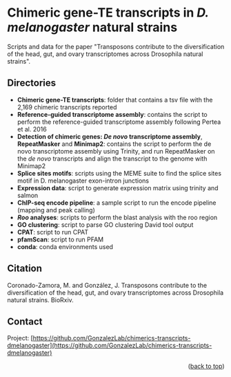 <a name="readme-top"></a>
# Chimeric gene-TE transcripts in _D. melanogaster_ natural strains

Scripts and data for the paper "Transposons contribute to the diversification of the head, gut, and ovary transcriptomes across Drosophila natural strains".

## Directories
- **Chimeric gene-TE transcripts**: folder that contains a tsv file with the 2,169 chimeric transcripts reported
- **Reference-guided transcriptome assembly**: contains the script to perform the reference-guided transcriptome assembly following Pertea et al. 2016
- **Detection of chimeric genes: *De novo* transcriptome assembly**, **RepeatMasker** and **Minimap2**: contains the script to perform the de novo transcriptome assembly using Trinity, and run RepeatMasker on the *de novo* transcripts and align the transcript to the genome with Minimap2
- **Splice sites motifs**: scripts using the MEME suite to find the splice sites motif in D. melanogaster exon-intron junctions
- **Expression data**: script to generate expression matrix using trinity and salmon
- **ChIP-seq encode pipeline**: a sample script to run the encode pipeline (mapping and peak calling)
- ***Roo* analyses**: scripts to perform the blast analysis with the roo region
- **GO clustering**: script to parse GO clustering David tool output
- **CPAT**: script to run CPAT
- **pfamScan**: script to run PFAM
- **conda**: conda environments used

## Citation
Coronado-Zamora, M. and González, J. Transposons contribute to the diversification of the head, gut, and ovary transcriptomes across Drosophila natural strains. BioRxiv.

## Contact

Project: [https://github.com/GonzalezLab/chimerics-transcripts-dmelanogaster](https://github.com/GonzalezLab/chimerics-transcripts-dmelanogaster)

<p align="right">(<a href="#readme-top">back to top</a>)</p>
